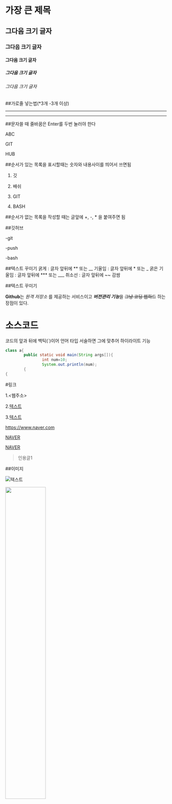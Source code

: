 # 가장 큰 제목
## 그다음 크기 글자
### 그다음 크기 글자
#### 그다음 크기 글자
##### 그다음 크기 글자
###### 그다음 크기 글자


##가로줄 넣는법(*3개 -3개 이상)
***
--------------

##문자쓸 때 줄바꿈은  Enter를 두번 눌러야 한다

ABC


GIT


HUB

##순서가 있는 목록을 표시할때는 숫자와 내용사이를 띄어서 쓰면됨

1. 깃

2. 배쉬

3. GIT

4. BASH

##순서가 없는 목록을 작성할 때는 글앞에 +, -, * 을 붙여주면 됨

##깃허브

-git

-push

-bash

##텍스트 꾸미기
굵게 : 글자 앞뒤에 ** 또는 __
기울임 : 글자 앞뒤에 * 또는 _
굵은 기울임 : 글자 앞뒤에 *** 또는 ___
취소선 : 글자 앞뒤에 ~~ 감쌈

##텍스트 꾸미기

**Github**는 *원격 저장소* 를 제공하는 서비스이고
***버전관리 기능***을 ~~그냥 코딩 웹하드~~ 하는 장점이 있다. 

# 소스코드
코드의 앞과 뒤에 백틱(`)이어 언어 타입 서술하면 그에 맞추어 하이라이트 기능

```java
class a{
        public static void main(String args[]){
                int num=10;
                System.out.println(num);
        {
{
```

#링크

1.<웹주소>

2.[텍스트](주소)

3.[텍스트](주소,"설명")

<https://www.naver.com>

[NAVER](https://www.naver.com)

[NAVER](https://www.naver.com)




>인용글1

##이미지

![텍스트](https://user-images.githubusercontent.com/130715111/234463439-a7dea578-4092-4520-bd24-4e9427eaee59.jpg)

<img width="50%" src="https://user-images.githubusercontent.com/130715111/234463439-a7dea578-4092-4520-bd24-4e9427eaee59.jpg"/>

